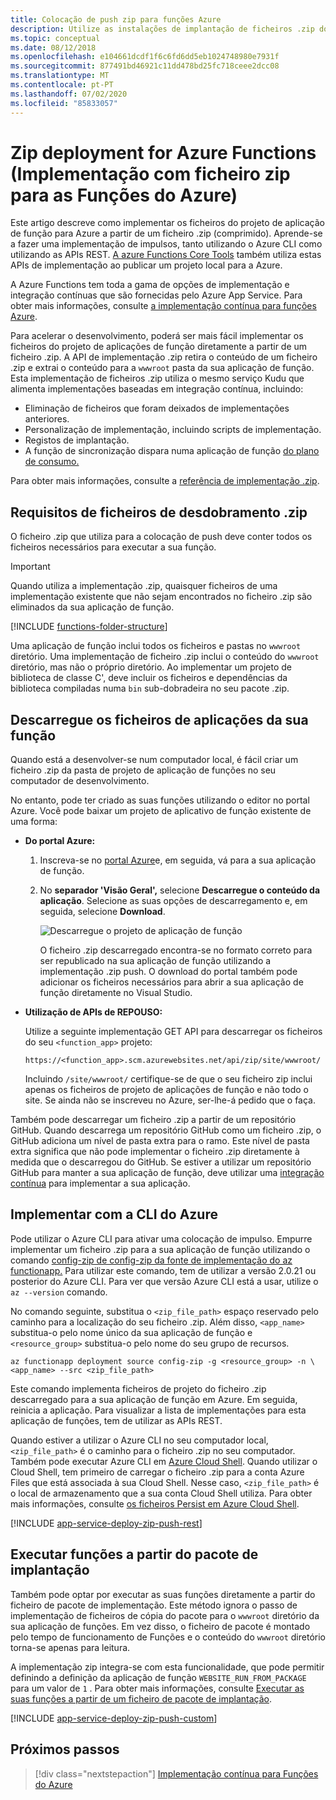 ```yaml
---
title: Colocação de push zip para funções Azure
description: Utilize as instalações de implantação de ficheiros .zip do serviço de implantação Kudu para publicar as suas Funções Azure.
ms.topic: conceptual
ms.date: 08/12/2018
ms.openlocfilehash: e104661dcdf1f6c6fd6dd5eb1024748980e7931f
ms.sourcegitcommit: 877491bd46921c11dd478bd25fc718ceee2dcc08
ms.translationtype: MT
ms.contentlocale: pt-PT
ms.lasthandoff: 07/02/2020
ms.locfileid: "85833057"
---
```

# <a name="zip-deployment-for-azure-functions"></a>Zip deployment for Azure Functions (Implementação com ficheiro zip para as Funções do Azure)

Este artigo descreve como implementar os ficheiros do projeto de aplicação de função para Azure a partir de um ficheiro .zip (comprimido). Aprende-se a fazer uma implementação de impulsos, tanto utilizando o Azure CLI como utilizando as APIs REST. [A azure Functions Core Tools](functions-run-local.md) também utiliza estas APIs de implementação ao publicar um projeto local para a Azure.

A Azure Functions tem toda a gama de opções de implementação e integração contínuas que são fornecidas pelo Azure App Service. Para obter mais informações, consulte [a implementação contínua para funções Azure](functions-continuous-deployment.md).

Para acelerar o desenvolvimento, poderá ser mais fácil implementar os ficheiros do projeto de aplicações de função diretamente a partir de um ficheiro .zip. A API de implementação .zip retira o conteúdo de um ficheiro .zip e extrai o conteúdo para a `wwwroot` pasta da sua aplicação de função. Esta implementação de ficheiros .zip utiliza o mesmo serviço Kudu que alimenta implementações baseadas em integração contínua, incluindo:

+ Eliminação de ficheiros que foram deixados de implementações anteriores.
+ Personalização de implementação, incluindo scripts de implementação.
+ Registos de implantação.
+ A função de sincronização dispara numa aplicação de função [do plano de consumo.](functions-scale.md)

Para obter mais informações, consulte a [referência de implementação .zip](https://github.com/projectkudu/kudu/wiki/Deploying-from-a-zip-file).

## <a name="deployment-zip-file-requirements"></a>Requisitos de ficheiros de desdobramento .zip

O ficheiro .zip que utiliza para a colocação de push deve conter todos os ficheiros necessários para executar a sua função.

>[!IMPORTANT]
> Quando utiliza a implementação .zip, quaisquer ficheiros de uma implementação existente que não sejam encontrados no ficheiro .zip são eliminados da sua aplicação de função.  

[!INCLUDE [functions-folder-structure](../../includes/functions-folder-structure.md)]

Uma aplicação de função inclui todos os ficheiros e pastas no `wwwroot` diretório. Uma implementação de ficheiro .zip inclui o conteúdo do `wwwroot` diretório, mas não o próprio diretório. Ao implementar um projeto de biblioteca de classe C', deve incluir os ficheiros e dependências da biblioteca compiladas numa `bin` sub-dobradeira no seu pacote .zip.

## <a name="download-your-function-app-files"></a>Descarregue os ficheiros de aplicações da sua função

Quando está a desenvolver-se num computador local, é fácil criar um ficheiro .zip da pasta de projeto de aplicação de funções no seu computador de desenvolvimento.

No entanto, pode ter criado as suas funções utilizando o editor no portal Azure. Você pode baixar um projeto de aplicativo de função existente de uma forma:

+ **Do portal Azure:**

  1. Inscreva-se no [portal Azure](https://portal.azure.com)e, em seguida, vá para a sua aplicação de função.

  2. No **separador 'Visão Geral',** selecione **Descarregue o conteúdo da aplicação**. Selecione as suas opções de descarregamento e, em seguida, selecione **Download**.

      ![Descarregue o projeto de aplicação de função](./media/deployment-zip-push/download-project.png)

     O ficheiro .zip descarregado encontra-se no formato correto para ser republicado na sua aplicação de função utilizando a implementação .zip push. O download do portal também pode adicionar os ficheiros necessários para abrir a sua aplicação de função diretamente no Visual Studio.

+ **Utilização de APIs de REPOUSO:**

    Utilize a seguinte implementação GET API para descarregar os ficheiros do seu `<function_app>` projeto: 

    ```http
    https://<function_app>.scm.azurewebsites.net/api/zip/site/wwwroot/
    ```

    Incluindo `/site/wwwroot/` certifique-se de que o seu ficheiro zip inclui apenas os ficheiros de projeto de aplicações de função e não todo o site. Se ainda não se inscreveu no Azure, ser-lhe-á pedido que o faça.  

Também pode descarregar um ficheiro .zip a partir de um repositório GitHub. Quando descarrega um repositório GitHub como um ficheiro .zip, o GitHub adiciona um nível de pasta extra para o ramo. Este nível de pasta extra significa que não pode implementar o ficheiro .zip diretamente à medida que o descarregou do GitHub. Se estiver a utilizar um repositório GitHub para manter a sua aplicação de função, deve utilizar uma [integração contínua](functions-continuous-deployment.md) para implementar a sua aplicação.  

## <a name="deploy-by-using-azure-cli"></a><a name="cli"></a>Implementar com a CLI do Azure

Pode utilizar o Azure CLI para ativar uma colocação de impulso. Empurre implementar um ficheiro .zip para a sua aplicação de função utilizando o comando [config-zip de config-zip da fonte de implementação do az functionapp.](/cli/azure/functionapp/deployment/source#az-functionapp-deployment-source-config-zip) Para utilizar este comando, tem de utilizar a versão 2.0.21 ou posterior do Azure CLI. Para ver que versão Azure CLI está a usar, utilize o `az --version` comando.

No comando seguinte, substitua o `<zip_file_path>` espaço reservado pelo caminho para a localização do seu ficheiro .zip. Além disso, `<app_name>` substitua-o pelo nome único da sua aplicação de função e `<resource_group>` substitua-o pelo nome do seu grupo de recursos.

```azurecli-interactive
az functionapp deployment source config-zip -g <resource_group> -n \
<app_name> --src <zip_file_path>
```

Este comando implementa ficheiros de projeto do ficheiro .zip descarregado para a sua aplicação de função em Azure. Em seguida, reinicia a aplicação. Para visualizar a lista de implementações para esta aplicação de funções, tem de utilizar as APIs REST.

Quando estiver a utilizar o Azure CLI no seu computador local, `<zip_file_path>` é o caminho para o ficheiro .zip no seu computador. Também pode executar Azure CLI em [Azure Cloud Shell](../cloud-shell/overview.md). Quando utilizar o Cloud Shell, tem primeiro de carregar o ficheiro .zip para a conta Azure Files que está associada à sua Cloud Shell. Nesse caso, `<zip_file_path>` é o local de armazenamento que a sua conta Cloud Shell utiliza. Para obter mais informações, consulte [os ficheiros Persist em Azure Cloud Shell](../cloud-shell/persisting-shell-storage.md).

[!INCLUDE [app-service-deploy-zip-push-rest](../../includes/app-service-deploy-zip-push-rest.md)]

## <a name="run-functions-from-the-deployment-package"></a>Executar funções a partir do pacote de implantação

Também pode optar por executar as suas funções diretamente a partir do ficheiro de pacote de implementação. Este método ignora o passo de implementação de ficheiros de cópia do pacote para o `wwwroot` diretório da sua aplicação de funções. Em vez disso, o ficheiro de pacote é montado pelo tempo de funcionamento de Funções e o conteúdo do `wwwroot` diretório torna-se apenas para leitura.  

A implementação zip integra-se com esta funcionalidade, que pode permitir definindo a definição da aplicação de função `WEBSITE_RUN_FROM_PACKAGE` para um valor de `1` . Para obter mais informações, consulte [Executar as suas funções a partir de um ficheiro de pacote de implantação](run-functions-from-deployment-package.md).

[!INCLUDE [app-service-deploy-zip-push-custom](../../includes/app-service-deploy-zip-push-custom.md)]

## <a name="next-steps"></a>Próximos passos

> [!div class="nextstepaction"]
> [Implementação contínua para Funções do Azure](functions-continuous-deployment.md)

[.zip push deployment reference topic]: https://github.com/projectkudu/kudu/wiki/Deploying-from-a-zip-file
